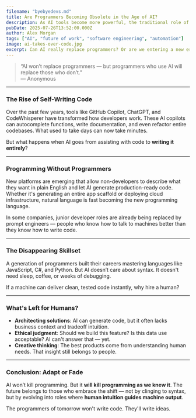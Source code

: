 ```yaml
---
filename: "byebyedevs.md"
title: Are Programmers Becoming Obsolete in the Age of AI?
description: As AI tools become more powerful, the traditional role of a programmer is evolving — and potentially disappearing.
pubDate: 2025-07-26T13:52:00.000Z
author: Alex Morgan
tags: ["AI", "future of work", "software engineering", "automation"]
image: ai-takes-over-code.jpg
excerpt: Can AI really replace programmers? Or are we entering a new era where human creativity shifts from coding to guiding machines?
---
```


> “AI won’t replace programmers — but programmers who use AI will replace those who don’t.”  
> — Anonymous

---

### The Rise of Self-Writing Code

Over the past few years, tools like GitHub Copilot, ChatGPT, and CodeWhisperer have transformed how developers work. These AI copilots can autocomplete functions, write documentation, and even refactor entire codebases. What used to take days can now take minutes.

But what happens when AI goes from assisting with code to **writing it entirely**?

---

### Programming Without Programmers

New platforms are emerging that allow non-developers to describe what they want in plain English and let AI generate production-ready code. Whether it's generating an entire app scaffold or deploying cloud infrastructure, natural language is fast becoming the new programming language.

In some companies, junior developer roles are already being replaced by prompt engineers — people who know how to talk to machines better than they know how to write code.

---

### The Disappearing Skillset

A generation of programmers built their careers mastering languages like JavaScript, C#, and Python. But AI doesn’t care about syntax. It doesn't need sleep, coffee, or weeks of debugging.

If a machine can deliver clean, tested code instantly, why hire a human?

---

### What's Left for Humans?

- **Architecting solutions**: AI can generate code, but it often lacks business context and tradeoff intuition.
- **Ethical judgment**: Should we build this feature? Is this data use acceptable? AI can't answer that — yet.
- **Creative thinking**: The best products come from understanding human needs. That insight still belongs to people.

---

### Conclusion: Adapt or Fade

AI won’t kill programming. But it **will kill programming as we knew it**. The future belongs to those who embrace the shift — not by clinging to syntax, but by evolving into roles where **human intuition guides machine output**.

The programmers of tomorrow won't write code. They'll write ideas.

